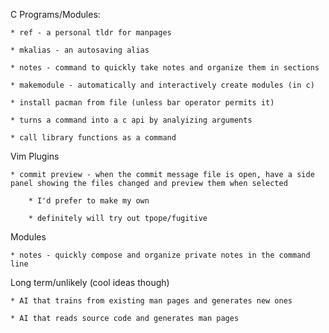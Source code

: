C Programs/Modules:

	* ref - a personal tldr for manpages

	* mkalias - an autosaving alias

	* notes - command to quickly take notes and organize them in sections

	* makemodule - automatically and interactively create modules (in c)

	* install pacman from file (unless bar operator permits it)
	 
	* turns a command into a c api by analyizing arguments

	* call library functions as a command

Vim Plugins

	* commit preview - when the commit message file is open, have a side panel showing the files changed and preview them when selected

		* I'd prefer to make my own

		* definitely will try out tpope/fugitive


Modules

	* notes - quickly compose and organize private notes in the command line


Long term/unlikely (cool ideas though)

	* AI that trains from existing man pages and generates new ones

	* AI that reads source code and generates man pages
